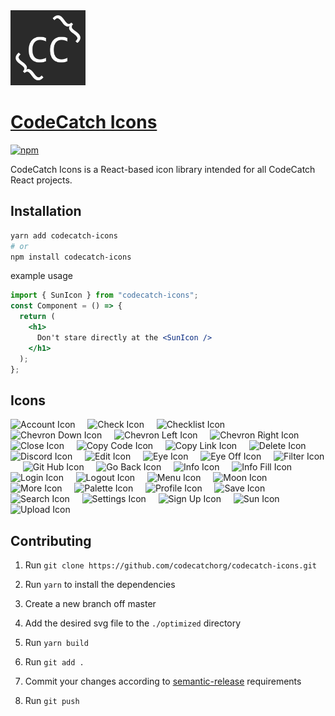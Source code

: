 <img src="../logo.png" width="120" alt="CodeCatch Icons">

# [CodeCatch Icons](https://github.com/codecatchorg/codecatch-icons)

[![npm][npm-image]][npm-url]

[npm-image]: https://img.shields.io/npm/v/codecatch-icons.svg?style=flat-square
[npm-url]: https://www.npmjs.com/package/codecatch-icons

CodeCatch Icons is a React-based icon library intended for all CodeCatch React projects.

## Installation

```bash
yarn add codecatch-icons
# or
npm install codecatch-icons
```

example usage

```jsx
import { SunIcon } from "codecatch-icons";
const Component = () => {
  return (
    <h1>
      Don't stare directly at the <SunIcon />
    </h1>
  );
};
```

## Icons

<img src="https://github.com/codecatchorg/codecatch-icons/blob/master/optimized/account.svg" alt="Account Icon" title="<Account />" width="36">&nbsp;&nbsp;&nbsp;&nbsp;&nbsp;<img src="https://github.com/codecatchorg/codecatch-icons/blob/master/optimized/check.svg" alt="Check Icon" title="<Check />" width="36">&nbsp;&nbsp;&nbsp;&nbsp;&nbsp;<img src="https://github.com/codecatchorg/codecatch-icons/blob/master/optimized/checklist.svg" alt="Checklist Icon" title="<Checklist />" width="36">&nbsp;&nbsp;&nbsp;&nbsp;&nbsp;<img src="https://github.com/codecatchorg/codecatch-icons/blob/master/optimized/chevronDown.svg" alt="Chevron Down Icon" title="<ChevronDown />" width="36">&nbsp;&nbsp;&nbsp;&nbsp;&nbsp;<img src="https://github.com/codecatchorg/codecatch-icons/blob/master/optimized/chevronLeft.svg" alt="Chevron Left Icon" title="<ChevronLeft />" width="36">&nbsp;&nbsp;&nbsp;&nbsp;&nbsp;<img src="https://github.com/codecatchorg/codecatch-icons/blob/master/optimized/chevronRight.svg" alt="Chevron Right Icon" title="<ChevronRight />" width="36">&nbsp;&nbsp;&nbsp;&nbsp;&nbsp;<img src="https://github.com/codecatchorg/codecatch-icons/blob/master/optimized/close.svg" alt="Close Icon" title="<Close />" width="36">&nbsp;&nbsp;&nbsp;&nbsp;&nbsp;<img src="https://github.com/codecatchorg/codecatch-icons/blob/master/optimized/copyCode.svg" alt="Copy Code Icon" title="<CopyCode />" width="36">&nbsp;&nbsp;&nbsp;&nbsp;&nbsp;<img src="https://github.com/codecatchorg/codecatch-icons/blob/master/optimized/copyLink.svg" alt="Copy Link Icon" title="<CopyLink />" width="36">&nbsp;&nbsp;&nbsp;&nbsp;&nbsp;<img src="https://github.com/codecatchorg/codecatch-icons/blob/master/optimized/delete.svg" alt="Delete Icon" title="<Delete />" width="36">&nbsp;&nbsp;&nbsp;&nbsp;&nbsp;<img src="https://github.com/codecatchorg/codecatch-icons/blob/master/optimized/discord.svg" alt="Discord Icon" title="<Discord />" width="36">&nbsp;&nbsp;&nbsp;&nbsp;&nbsp;<img src="https://github.com/codecatchorg/codecatch-icons/blob/master/optimized/edit.svg" alt="Edit Icon" title="<Edit />" width="36">&nbsp;&nbsp;&nbsp;&nbsp;&nbsp;<img src="https://github.com/codecatchorg/codecatch-icons/blob/master/optimized/eye.svg" alt="Eye Icon" title="<Eye />" width="36">&nbsp;&nbsp;&nbsp;&nbsp;&nbsp;<img src="https://github.com/codecatchorg/codecatch-icons/blob/master/optimized/eyeOff.svg" alt="Eye Off Icon" title="<EyeOff />" width="36">&nbsp;&nbsp;&nbsp;&nbsp;&nbsp;<img src="https://github.com/codecatchorg/codecatch-icons/blob/master/optimized/filter.svg" alt="Filter Icon" title="<Filter />" width="36">&nbsp;&nbsp;&nbsp;&nbsp;&nbsp;<img src="https://github.com/codecatchorg/codecatch-icons/blob/master/optimized/gitHub.svg" alt="Git Hub Icon" title="<GitHub />" width="36">&nbsp;&nbsp;&nbsp;&nbsp;&nbsp;<img src="https://github.com/codecatchorg/codecatch-icons/blob/master/optimized/goBack.svg" alt="Go Back Icon" title="<GoBack />" width="36">&nbsp;&nbsp;&nbsp;&nbsp;&nbsp;<img src="https://github.com/codecatchorg/codecatch-icons/blob/master/optimized/info.svg" alt="Info Icon" title="<Info />" width="36">&nbsp;&nbsp;&nbsp;&nbsp;&nbsp;<img src="https://github.com/codecatchorg/codecatch-icons/blob/master/optimized/infoFill.svg" alt="Info Fill Icon" title="<InfoFill />" width="36">&nbsp;&nbsp;&nbsp;&nbsp;&nbsp;<img src="https://github.com/codecatchorg/codecatch-icons/blob/master/optimized/login.svg" alt="Login Icon" title="<Login />" width="36">&nbsp;&nbsp;&nbsp;&nbsp;&nbsp;<img src="https://github.com/codecatchorg/codecatch-icons/blob/master/optimized/logout.svg" alt="Logout Icon" title="<Logout />" width="36">&nbsp;&nbsp;&nbsp;&nbsp;&nbsp;<img src="https://github.com/codecatchorg/codecatch-icons/blob/master/optimized/menu.svg" alt="Menu Icon" title="<Menu />" width="36">&nbsp;&nbsp;&nbsp;&nbsp;&nbsp;<img src="https://github.com/codecatchorg/codecatch-icons/blob/master/optimized/moon.svg" alt="Moon Icon" title="<Moon />" width="36">&nbsp;&nbsp;&nbsp;&nbsp;&nbsp;<img src="https://github.com/codecatchorg/codecatch-icons/blob/master/optimized/more.svg" alt="More Icon" title="<More />" width="36">&nbsp;&nbsp;&nbsp;&nbsp;&nbsp;<img src="https://github.com/codecatchorg/codecatch-icons/blob/master/optimized/palette.svg" alt="Palette Icon" title="<Palette />" width="36">&nbsp;&nbsp;&nbsp;&nbsp;&nbsp;<img src="https://github.com/codecatchorg/codecatch-icons/blob/master/optimized/profile.svg" alt="Profile Icon" title="<Profile />" width="36">&nbsp;&nbsp;&nbsp;&nbsp;&nbsp;<img src="https://github.com/codecatchorg/codecatch-icons/blob/master/optimized/save.svg" alt="Save Icon" title="<Save />" width="36">&nbsp;&nbsp;&nbsp;&nbsp;&nbsp;<img src="https://github.com/codecatchorg/codecatch-icons/blob/master/optimized/search.svg" alt="Search Icon" title="<Search />" width="36">&nbsp;&nbsp;&nbsp;&nbsp;&nbsp;<img src="https://github.com/codecatchorg/codecatch-icons/blob/master/optimized/settings.svg" alt="Settings Icon" title="<Settings />" width="36">&nbsp;&nbsp;&nbsp;&nbsp;&nbsp;<img src="https://github.com/codecatchorg/codecatch-icons/blob/master/optimized/signUp.svg" alt="Sign Up Icon" title="<SignUp />" width="36">&nbsp;&nbsp;&nbsp;&nbsp;&nbsp;<img src="https://github.com/codecatchorg/codecatch-icons/blob/master/optimized/sun.svg" alt="Sun Icon" title="<Sun />" width="36">&nbsp;&nbsp;&nbsp;&nbsp;&nbsp;<img src="https://github.com/codecatchorg/codecatch-icons/blob/master/optimized/upload.svg" alt="Upload Icon" title="<Upload />" width="36">&nbsp;&nbsp;&nbsp;&nbsp;&nbsp;

## Contributing

1. Run `git clone https://github.com/codecatchorg/codecatch-icons.git`

2. Run `yarn` to install the dependencies

3. Create a new branch off master

4. Add the desired svg file to the `./optimized` directory

5. Run `yarn build`

6. Run `git add .`

7. Commit your changes according to [semantic-release](https://github.com/semantic-release/semantic-release#how-does-it-work) requirements

8. Run `git push`
